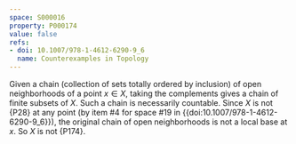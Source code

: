 ```yaml
---
space: S000016
property: P000174
value: false
refs:
- doi: 10.1007/978-1-4612-6290-9_6
  name: Counterexamples in Topology
---
```


Given a chain (collection of sets totally ordered by inclusion) of open neighborhoods of a point $x\in X$, taking the complements gives a chain of finite subsets of $X$.  Such a chain is necessarily countable.  Since $X$ is not {P28} at any point (by item #4 for space #19 in {{doi:10.1007/978-1-4612-6290-9_6}}), the original chain of open neighborhoods is not a local base at $x$.  So $X$ is not {P174}.
